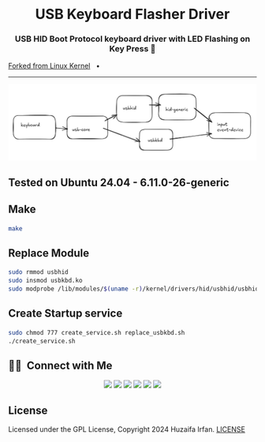 <br />

<div align="center">
  <h1>USB Keyboard Flasher Driver</h1>
  <p><h3 align="center">USB HID Boot Protocol keyboard driver with LED Flashing on Key Press 🚀</h3></p>
</div>

[Forked from Linux Kernel](https://github.com/torvalds/linux/blob/master/drivers/hid/usbhid/usbkbd.c)
&nbsp;&nbsp;•&nbsp;&nbsp;


<hr>

<div align="center">

![cover](cover.png)

</div>

## Tested on Ubuntu 24.04 - 6.11.0-26-generic

## Make

```bash
make
```

## Replace Module

```bash
sudo rmmod usbhid
sudo insmod usbkbd.ko
sudo modprobe /lib/modules/$(uname -r)/kernel/drivers/hid/usbhid/usbhid.ko.zst
```

## Create Startup service

```bash
sudo chmod 777 create_service.sh replace_usbkbd.sh
./create_service.sh
```

## 🤝🏻 &nbsp;Connect with Me

<p align="center">
<a href="https://www.huzaifairfan.com"><img src="https://img.shields.io/badge/-huzaifairfan.com-1aa260?style=flat&logo=Google-Chrome&logoColor=white"/></a>
<a href="https://www.linkedin.com/in/huzaifairfan/"><img src="https://img.shields.io/badge/-Huzaifa%20Irfan-0072b1?style=flat&logo=Linkedin&logoColor=white"/></a>
<a href="https://github.com/HuzaifaIrfan/"><img src="https://img.shields.io/badge/-Huzaifa%20Irfan-4078c0?style=flat&logo=Github&logoColor=white"/></a>
<a href="mailto:contact@huzaifairfan.com"><img src="https://img.shields.io/badge/-contact@huzaifairfan.com-c71610?style=flat&logo=Gmail&logoColor=white"/></a>
<a href="https://www.instagram.com/huzaifairfan2001/"><img src="https://img.shields.io/badge/-@huzaifairfan2001-cd486b?style=flat&logo=Instagram&logoColor=white"/></a>
<a href="https://www.facebook.com/huzaifairfan2001/"><img src="https://img.shields.io/badge/-@huzaifairfan2001-4267B2?style=flat&logo=Facebook&logoColor=white"/></a>
</p>

## License

Licensed under the GPL License, Copyright 2024 Huzaifa Irfan. [LICENSE](LICENSE)